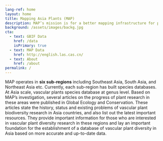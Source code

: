 ```yaml
---
lang-ref: home
layout: home
title: Mapping Asia Plants (MAP)
description: MAP’s mission is for a better mapping infrastructure for plant diversity conservation in Asia. It aims to provide a database and standardized workflow for mapping Asia plant species, which makes comprehensive basic information and interdisciplinary data mining for plant diversity conservation and research available.
background: /assets/images/backg.jpg
cta:
  - text: GBIF Data
    href: /data
    isPrimary: true
  - text: MAP Data 
    href: http://english.las.cas.cn/
  - text: About
    href: /about
permalink: /
---
```




MAP operates in **six sub-regions** including Southeast Asia, South Asia, and Northeast Asia etc. Currently, each sub-region has built species databases. At Asia scale, vascular plants species database at genus level. Based on MAP’s investigation, several articles on the progress of plant research in these areas were published in Global Ecology and Conservation. These articles state the history, status and existing problems of vascular plant biodiversity research in Asia countries, and also list out the latest important resources. They provide important information for those who are interested in vascular plant diversity research in these regions and lay an important foundation for the establishment of a database of vascular plant diversity in Asia based on more accurate and up-to-date data.

